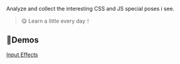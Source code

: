 Analyze and collect the interesting CSS and JS special poses i see.

> :yum: Learn a little every day！

## Demos
[Input Effects](https://hq-lin.github.io/cool-skills/input-effects/)

